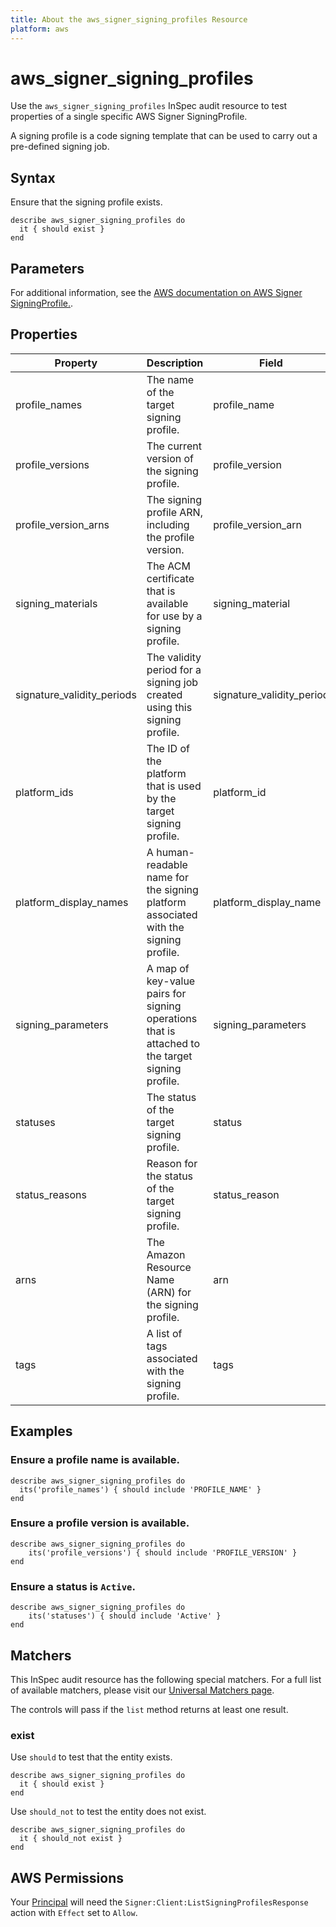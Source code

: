 ```yaml
---
title: About the aws_signer_signing_profiles Resource
platform: aws
---
```


# aws_signer_signing_profiles

Use the `aws_signer_signing_profiles` InSpec audit resource to test properties of a single specific AWS Signer SigningProfile.

A signing profile is a code signing template that can be used to carry out a pre-defined signing job.

## Syntax

Ensure that the signing profile exists.

    describe aws_signer_signing_profiles do
      it { should exist }
    end

## Parameters

For additional information, see the [AWS documentation on AWS Signer SigningProfile.](https://docs.aws.amazon.com/AWSCloudFormation/latest/UserGuide/aws-resource-signer-signingprofile.html).

## Properties

| Property | Description | Field | 
| --- | --- | --- |
| profile_names | The name of the target signing profile. | profile_name |
| profile_versions | The current version of the signing profile. | profile_version |
| profile_version_arns | The signing profile ARN, including the profile version. | profile_version_arn |
| signing_materials | The ACM certificate that is available for use by a signing profile. | signing_material |
| signature_validity_periods | The validity period for a signing job created using this signing profile. | signature_validity_period |
| platform_ids | The ID of the platform that is used by the target signing profile. | platform_id |
| platform_display_names | A human-readable name for the signing platform associated with the signing profile. | platform_display_name |
| signing_parameters | A map of key-value pairs for signing operations that is attached to the target signing profile. | signing_parameters |
| statuses | The status of the target signing profile. | status |
| status_reasons | Reason for the status of the target signing profile. | status_reason |
| arns | The Amazon Resource Name (ARN) for the signing profile. | arn |
| tags | A list of tags associated with the signing profile. | tags |

## Examples

### Ensure a profile name is available.
    describe aws_signer_signing_profiles do
      its('profile_names') { should include 'PROFILE_NAME' }
    end

### Ensure a profile version is available.
    describe aws_signer_signing_profiles do
        its('profile_versions') { should include 'PROFILE_VERSION' }
    end

### Ensure a status is `Active`.
    describe aws_signer_signing_profiles do
        its('statuses') { should include 'Active' }
    end

## Matchers

This InSpec audit resource has the following special matchers. For a full list of available matchers, please visit our [Universal Matchers page](https://www.inspec.io/docs/reference/matchers/).

The controls will pass if the `list` method returns at least one result.

### exist

Use `should` to test that the entity exists.

    describe aws_signer_signing_profiles do
      it { should exist }
    end

Use `should_not` to test the entity does not exist.

    describe aws_signer_signing_profiles do
      it { should_not exist }
    end

## AWS Permissions

Your [Principal](https://docs.aws.amazon.com/IAM/latest/UserGuide/intro-structure.html#intro-structure-principal) will need the `Signer:Client:ListSigningProfilesResponse` action with `Effect` set to `Allow`.